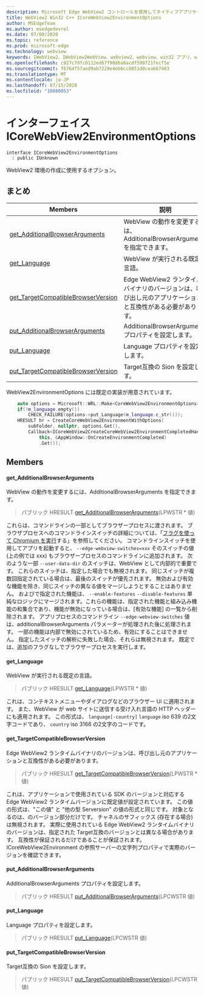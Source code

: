 ```yaml
---
description: Microsoft Edge WebView2 コントロールを使用してネイティブアプリケーションに web 技術 (HTML、CSS、JavaScript) を埋め込む
title: WebView2 Win32 C++ ICoreWebView2EnvironmentOptions
author: MSEdgeTeam
ms.author: msedgedevrel
ms.date: 07/08/2020
ms.topic: reference
ms.prod: microsoft-edge
ms.technology: webview
keywords: IWebView2、IWebView2WebView、webview2、webview、win32 アプリ、win32、edge、ICoreWebView2、ICoreWebView2Controller、browser control、edge html、ICoreWebView2EnvironmentOptions
ms.openlocfilehash: c927c79fc0112ed67f90d6a8acdf590721fecf5e
ms.sourcegitcommit: f6764f57aed9ab7229e4eb6cc8851d0cea667403
ms.translationtype: MT
ms.contentlocale: ja-JP
ms.lasthandoff: 07/15/2020
ms.locfileid: "10880053"
---
```

# インターフェイス ICoreWebView2EnvironmentOptions 

```
interface ICoreWebView2EnvironmentOptions
  : public IUnknown
```

WebView2 環境の作成に使用するオプション。

## まとめ

 Members                        | 説明
--------------------------------|---------------------------------------------
[get_AdditionalBrowserArguments](#get_additionalbrowserarguments) | WebView の動作を変更するには、AdditionalBrowserArguments を指定できます。
[get_Language](#get_language) | WebView が実行される既定の言語。
[get_TargetCompatibleBrowserVersion](#get_targetcompatiblebrowserversion) | Edge WebView2 ランタイムバイナリのバージョンは、呼び出し元のアプリケーションと互換性がある必要があります。
[put_AdditionalBrowserArguments](#put_additionalbrowserarguments) | AdditionalBrowserArguments プロパティを設定します。
[put_Language](#put_language) | Language プロパティを設定します。
[put_TargetCompatibleBrowserVersion](#put_targetcompatiblebrowserversion) | Target互換の Sion を設定します。

WebView2EnvironmentOptions には既定の実装が用意されています。

```cpp
    auto options = Microsoft::WRL::Make<CoreWebView2EnvironmentOptions>();
    if(!m_language.empty())
        CHECK_FAILURE(options->put_Language(m_language.c_str()));
    HRESULT hr = CreateCoreWebView2EnvironmentWithOptions(
        subFolder, nullptr, options.Get(),
        Callback<ICoreWebView2CreateCoreWebView2EnvironmentCompletedHandler>(
            this, &AppWindow::OnCreateEnvironmentCompleted)
            .Get());
```

## Members

#### get_AdditionalBrowserArguments 

WebView の動作を変更するには、AdditionalBrowserArguments を指定できます。

> パブリック HRESULT [get_AdditionalBrowserArguments](#get_additionalbrowserarguments)(LPWSTR * 値)

これらは、コマンドラインの一部としてブラウザープロセスに渡されます。 ブラウザプロセスへのコマンドラインスイッチの詳細については、「[フラグを使って Chromium を実行](https://aka.ms/RunChromiumWithFlags)する」を参照してください。 コマンドラインスイッチを使用してアプリを起動すると、 `--edge-webview-switches=xxx` そのスイッチの値 (上の例では xxx) もブラウザープロセスのコマンドラインに追加されます。 次のような一部 `--user-data-dir` のスイッチは、WebView として内部的で重要です。 これらのスイッチは、指定した場合でも無視されます。 同じスイッチが複数回指定されている場合は、最後のスイッチが優先されます。 無効および有効な機能を除き、同じスイッチの異なる値をマージしようとすることはありません。 およびで指定された機能は、 `--enable-features` `--disable-features` 単純なロジックにマージされます。これらの機能は、指定された機能と組み込み機能の和集合であり、機能が無効になっている場合は、[有効な機能] の一覧から削除されます。 アプリプロセスのコマンドライン `--edge-webview-switches` 値は、additionalBrowserArguments パラメーターが処理された後に処理されます。 一部の機能は内部で無効にされているため、有効にすることはできません。 指定したスイッチの解析に失敗した場合、それらは無視されます。 既定では、追加のフラグなしでブラウザープロセスを実行します。

#### get_Language 

WebView が実行される既定の言語。

> パブリック HRESULT [get_Language](#get_language)(LPWSTR * 値)

これは、コンテキストメニューやダイアログなどのブラウザー Ui に適用されます。 また、WebView が web サイトに送信する受け入れ言語の HTTP ヘッダーにも適用されます。 この形式は、 `language[-country]` `language` iso 639 の2文字コードであり、 `country` iso 3166 の2文字のコードです。

#### get_TargetCompatibleBrowserVersion 

Edge WebView2 ランタイムバイナリのバージョンは、呼び出し元のアプリケーションと互換性がある必要があります。

> パブリック HRESULT [get_TargetCompatibleBrowserVersion](#get_targetcompatiblebrowserversion)(LPWSTR * 値)

これは、アプリケーションで使用されている SDK のバージョンと対応する Edge WebView2 ランタイムバージョンに既定値が設定されています。 この値の形式は、"この値" と "他の型 Serversion" の値の形式と同じです。 対象となるのは、のバージョン部分だけです。 チャネルのサフィックス (存在する場合) は無視されます。 実際に使用されている Edge WebView2 ランタイムバイナリのバージョンは、指定された Target互換のバージョンとは異なる場合があります。 互換性が保証されるだけであることが保証されます。 ICoreWebView2Environment の参照サーバーの文字列プロパティで実際のバージョンを確認できます。

#### put_AdditionalBrowserArguments 

AdditionalBrowserArguments プロパティを設定します。

> パブリック HRESULT [put_AdditionalBrowserArguments](#put_additionalbrowserarguments)(LPCWSTR 値)

#### put_Language 

Language プロパティを設定します。

> パブリック HRESULT [put_Language](#put_language)(LPCWSTR 値)

#### put_TargetCompatibleBrowserVersion 

Target互換の Sion を設定します。

> パブリック HRESULT [put_TargetCompatibleBrowserVersion](#put_targetcompatiblebrowserversion)(LPCWSTR 値)

